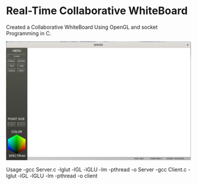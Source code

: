 # Real-Time Collaborative WhiteBoard

Created a Collaborative WhiteBoard Using OpenGL and socket Programming in C.

![Screenshot](screenshot.png)


Usage
  -gcc Server.c -lglut -lGL -lGLU -lm -pthread -o Server
  -gcc Client.c -lglut -lGL -lGLU -lm -pthread -o client


